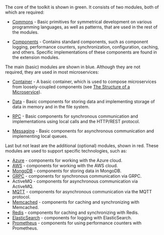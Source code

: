 The core of the toolkit is shown in green. It consists of two modules, both of which are required:

- [Commons](../../../toolkit_api/python/commons) - Basic primitives for symmetrical development on various programming languages, as well as patterns, that are used in the rest of the modules.

- [Components](../../../toolkit_api/python/components) - Contains standard components, such as component logging, performance counters, synchronization, configuration, caching, and others. Specific implementations of these components are found in the extension modules.

The main (basic) modules are shown in blue. Although they are not required, they are used in most microservices:

- [Container](../../../toolkit_api/python/container) - A basic container, which is used to compose microservices from loosely-coupled components (see [The Structure of a Microservice](../microservice_structure)).

- [Data](../../../toolkit_api/python/data) - Basic components for storing data and implementing storage of data in memory and in the file system.

- [RPC](../../../toolkit_api/python/rpc) - Basic components for synchronous communication and implementations using local calls and the HTTP/REST protocol.

- [Messaging](../../../toolkit_api/python/messaging) - Basic components for asynchronous communication and implementing local queues.

Last but not least are the additional (optional) modules, shown in red. These modules are used to support specific technologies, such as:

- [Azure](../../../toolkit_api/python/azure) - components for working with the Azure cloud.
- [AWS](../../../toolkit_api/python/aws) - components for working with the AWS cloud.
- [MongoDB](../../../toolkit_api/python/mongodb) - components for storing data in MongoDB.
- [GRPC](../../../toolkit_api/python/grcp) - components for synchronous communication via GRPC.
- ActiveMQ - components for asynchronous communication via ActiveMQ.
- [MQTT](../../../toolkit_api/python/mqtt) - components for asynchronous communication via the MQTT protocol.
- [Memcached](../../../toolkit_api/python/memcached) - components for caching and synchronizing with Memcached.
- [Redis](../../../toolkit_api/python/redis) - components for caching and synchronizing with Redis.
- [ElasticSearch](../../../toolkit_api/python/elasticsearch) - components for logging with ElasticSearch.
- [Prometheus](../../../toolkit_api/python/prometheus) - components for using performance counters with Prometheus.
